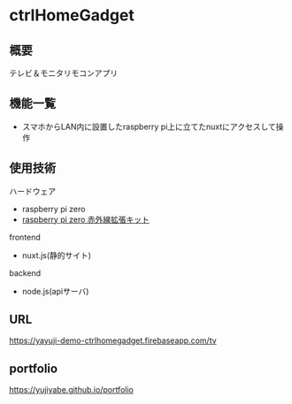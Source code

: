 
# ctrlHomeGadget

## 概要
テレビ＆モニタリモコンアプリ


## 機能一覧
- スマホからLAN内に設置したraspberry pi上に立てたnuxtにアクセスして操作


## 使用技術
ハードウェア
- raspberry pi zero
- [raspberry pi zero 赤外線拡張キット](https://bit-trade-one.co.jp/adrszirs/)	

frontend
- nuxt.js(静的サイト)

backend
- node.js(apiサーバ)


## URL
https://yayuji-demo-ctrlhomegadget.firebaseapp.com/tv


## portfolio
https://yujiyabe.github.io/portfolio

